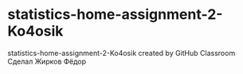 # statistics-home-assignment-2-Ko4osik
statistics-home-assignment-2-Ko4osik created by GitHub Classroom
Сделал Жирков Фёдор
